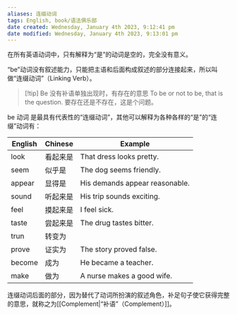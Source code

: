 ```yaml
---
aliases: 连缀动词
tags: English, book/语法俱乐部
date created: Wednesday, January 4th 2023, 9:12:41 pm
date modified: Wednesday, January 4th 2023, 9:13:01 pm
---
```


在所有英语动词中，只有解释为“是”的动词是空的，完全没有意义。

“be”动词没有叙述能力，只能把主语和后面构成叙述的部分连接起来，所以叫做“连缀动词”（Linking Verb）。

>[!tip] Be 没有补语单独出现时，有存在的意思
> To be or not to be, that is the question. 
> 要存在还是不存在，这是个问题。

be 动词 是最具有代表性的“连缀动词”，其他可以解释为各种各样的“是”的“连缀”动词有：

| English | Chinese  | Example                        |
| ------- | -------- | ------------------------------ |
| look    | 看起来是 | That dress looks pretty.       |
| seem    | 似乎是   | The dog seems friendly.        |
| appear  | 显得是   | His demands appear reasonable. |
| sound   | 听起来是 | His trip sounds exciting.      |
| feel    | 摸起来是 | I feel sick.                   |
| taste   | 尝起来是 | The drug tastes bitter.        |
| trun    | 转变为   |                                |
| prove   | 证实为   | The story proved false.        | 
| become  | 成为     | He became a teacher.           |
| make    | 做为     | A nurse makes a good wife.     |



连缀动词后面的部分，因为替代了动词所扮演的叙述角色，补足句子使它获得完整的意思，就称之为[[Complement|“补语”（Complement）]]。
